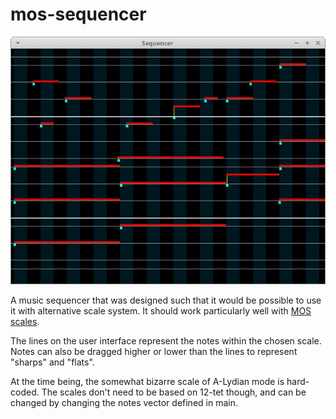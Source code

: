 # mos-sequencer
![screenshot](https://raw.githubusercontent.com/Paul-Andre/mos-sequencer/master/screenshots/screenshot1.png)

A music sequencer that was designed such that it would be possible to use it with alternative scale system. It should work particularly well with [MOS scales](http://xenharmonic.wikispaces.com/MOSScales).

The lines on the user interface represent the notes within the chosen scale. Notes can also be dragged higher or lower than the lines to represent "sharps" and "flats".

At the time being, the somewhat bizarre scale of A-Lydian mode is hard-coded. The scales don't need to be based on 12-tet though, and can be changed by changing the notes vector defined in main.
